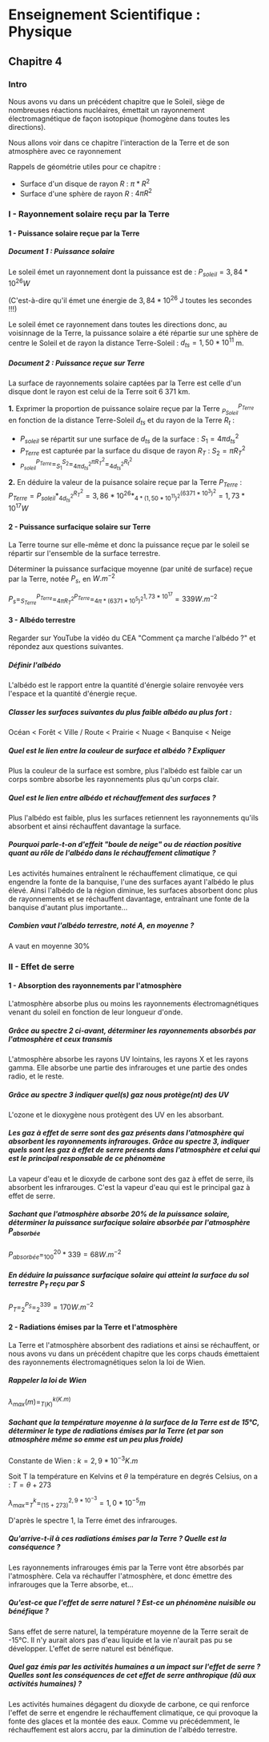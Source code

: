 # Enseignement Scientifique : Physique

## Chapitre 4

### Intro

Nous avons vu dans un précédent chapitre que le Soleil, siège de nombreuses réactions nucléaires, émettait un rayonnement électromagnétique de façon isotopique (homogène dans toutes les directions).

Nous allons voir dans ce chapitre l'interaction de la Terre et de son atmosphère avec ce rayonnement

Rappels de géométrie utiles pour ce chapitre :

- Surface d'un disque de rayon $R$ : $\pi * R^2$
- Surface d'une sphère de rayon $R$ : $4 \pi R^2$

### I - Rayonnement solaire reçu par la Terre

#### 1 - Puissance solaire reçue par la Terre

##### Document 1 : Puissance solaire

Le soleil émet un rayonnement dont la puissance est de : $P_{soleil} = 3,84 * 10^{26} W$

(C'est-à-dire qu'il émet une énergie de $3,84 * 10^{26}$ J toutes les secondes !!!)

Le soleil émet ce rayonnement dans toutes les directions donc, au voisinnage de la Terre, la puissance solaire a été répartie sur une sphère de centre le Soleil et de rayon la distance Terre-Soleil : $d_{ts} = 1,50 * 10^{11}$ m.

##### Document 2 : Puissance reçue sur Terre

La surface de rayonnements solaire captées par la Terre est celle d'un disque dont le rayon est celui de la Terre soit 6 371 km.

**1.** Exprimer la proportion de puissance solaire reçue par la Terre $^{P_{Terre}} _ {P_{Soleil}}$ en fonction de la distance Terre-Soleil $d_{ts}$ et du rayon de la Terre $R_t$ :

- $P_{soleil}$ se répartit sur une surface de $d_{ts}$ de la surface : $S_1 = 4\pi d_{ts}^2$
- $P_{Terre}$ est capturée par la surface du disque de rayon $R_T$ : $S_2 = \pi R_T^2$
- $^{P_{Terre}} _ {P_{soleil}} = ^{S_2} _ {S_1} = ^{\pi R_T^2} _ {4\pi d_{ts}^2} = ^{R_t^2} _ {4d_{ts}^2}$

**2.** En déduire la valeur de la puisance solaire reçue par la Terre $P_{Terre}$ :
$P_{Terre} = P_{soleil} * ^{R_T^2} _ {4d_{ts}^2} = 3,86 * 10^{26} * ^{(6371 * 10^3)^2} _ {4 * (1,50 * 10^{11})^2} = 1,73 * 10^{17} W$

#### 2 - Puissance surfacique solaire sur Terre

La Terre tourne sur elle-même et donc la puissance reçue par le soleil se répartir sur l'ensemble de la surface terrestre.

Déterminer la puissance surfacique moyenne (par unité de surface) reçue par la Terre, notée $P_s$, en $W.m^{-2}$

$P_s = ^{P_{Terre}} _ {S_{Terre}} = ^{P_{Terre}} _ {4 \pi R_T ^ 2} = ^{1,73 * 10 ^ {17}} _ {4 \pi * (6371 * 10 ^ 5) ^ 2} = 339 W.m ^ {-2}$

#### 3 - Albédo terrestre

Regarder sur YouTube la vidéo du CEA "Comment ça marche l'albédo ?" et répondez aux questions suivantes.

##### Définir l'albédo

L'albédo est le rapport entre la quantité d'énergie solaire renvoyée vers l'espace et la quantité d'énergie reçue.

##### Classer les surfaces suivantes du plus faible albédo au plus fort :

Océan < Forêt < Ville / Route < Prairie < Nuage < Banquise < Neige

##### Quel est le lien entre la couleur de surface et albédo ? Expliquer

Plus la couleur de la surface est sombre, plus l'albédo est faible car un corps sombre absorbe les rayonnements plus qu'un corps clair.

##### Quel est le lien entre albédo et réchauffement des surfaces ?

Plus l'albédo est faible, plus les surfaces retiennent les rayonnements qu'ils absorbent et ainsi réchauffent davantage la surface.

##### Pourquoi parle-t-on d'effeit "boule de neige" ou de réaction positive quant au rôle de l'albédo dans le réchauffement climatique ?

Les activités humaines entraînent le réchauffement climatique, ce qui engendre la fonte de la banquise, l'une des surfaces ayant l'albédo le plus élevé. Ainsi l'albédo de la région diminue, les surfaces absorbent donc plus de rayonnements et se réchauffent davantage, entraînant une fonte de la banquise d'autant plus importante...

##### Combien vaut l'albédo terrestre, noté A, en moyenne ?

A vaut en moyenne 30%

### II - Effet de serre

#### 1 - Absorption des rayonnements par l'atmosphère

L'atmosphère absorbe plus ou moins les rayonnements électromagnétiques venant du soleil en fonction de leur longueur d'onde.

##### Grâce au spectre 2 ci-avant, déterminer les rayonnements absorbés par l'atmosphère et ceux transmis

L'atmosphère absorbe les rayons UV lointains, les rayons X et les rayons gamma. Elle absorbe une partie des infrarouges et une partie des ondes radio, et le reste.

##### Grâce au spectre 3 indiquer quel(s) gaz nous protège(nt) des UV

L'ozone et le dioxygène nous protègent des UV en les absorbant.

##### Les gaz à effet de serre sont des gaz présents dans l'atmosphère qui absorbent les rayonnements infrarouges. Grâce au spectre 3, indiquer quels sont les gaz à effet de serre présents dans l'atmosphère et celui qui est le principal responsable de ce phénomène

La vapeur d'eau et le dioxyde de carbone sont des gaz à effet de serre, ils absorbent les infrarouges. C'est la vapeur d'eau qui est le principal gaz à effet de serre.

##### Sachant que l'atmosphère absorbe 20% de la puissance solaire, déterminer la puissance surfacique solaire absorbée par l'atmosphère $P_{absorbée}$

$P_{absorbée} = ^{20} _ {100} * 339 = 68 W.m^{-2}$

##### En déduire la puissance surfacique solaire qui atteint la surface du sol terrestre $P_T$ reçu par $S$

$P_T = ^{P_S} _ 2 = ^{339} _ 2 = 170 W.m^{-2}$

#### 2 - Radiations émises par la Terre et l'atmosphère

La Terre et l'atmosphère absorbent des radiations et ainsi se réchauffent, or nous avons vu dans un précédent chapitre que les corps chauds émettaient des rayonnements électromagnétiques selon la loi de Wien.

##### Rappeler la loi de Wien

$\lambda_{max} (m) = ^{k (K.m)} _ {T (K)}$

##### Sachant que la température moyenne à la surface de la Terre est de 15°C, déterminer le type de radiations émises par la Terre (et par son atmosphère même so emme est un peu plus froide)

Constante de Wien : $k = 2,9 * 10^{-3} K.m$

Soit T la température en Kelvins et $\theta$ la température en degrés Celsius, on a : $T = \theta + 273$

$\lambda_{max} = ^k _ T = ^{2,9 * 10^{-3}} _ {(15 + 273)} = 1,0 * 10^{-5} m$

D'après le spectre 1, la Terre émet des infrarouges.

##### Qu'arrive-t-il à ces radiations émises par la Terre ? Quelle est la conséquence ?

Les rayonnements infrarouges émis par la Terre vont être absorbés par l'atmosphère. Cela va réchauffer l'atmosphère, et donc émettre des infrarouges que la Terre absorbe, et...

##### Qu'est-ce que l'effet de serre naturel ? Est-ce un phénomène nuisible ou bénéfique ?

Sans effet de serre naturel, la température moyenne de la Terre serait de -15°C. Il n'y aurait alors pas d'eau liquide et la vie n'aurait pas pu se développer. L'effet de serre naturel est bénéfique.

##### Quel gaz émis par les activités humaines a un impact sur l'effet de serre ? Quelles sont les conséquences de cet effet de serre anthropique (dû aux activités humaines) ?

Les activités humaines dégagent du dioxyde de carbone, ce qui renforce l'effet de serre et engendre le réchauffement climatique, ce qui provoque la fonte des glaces et la montée des eaux. Comme vu précédemment, le réchauffement est alors accru, par la diminution de l'albédo terrestre.

